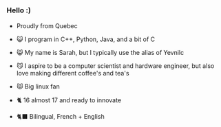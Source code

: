 ### Hello :) 



- Proudly from Quebec <img src="https://upload.wikimedia.org/wikipedia/commons/5/5f/Flag_of_Quebec.svg" width="32" height="16">

- 😺 I program in C++, Python, Java, and a bit of C

- 😸 My name is Sarah, but I typically use the alias of Yevnilc

- 😼 I aspire to be a computer scientist and hardware engineer, but also love making different coffee's and tea's

- 😾 Big linux fan

- 🐈 16 almost 17 and ready to innovate

- 🐈‍⬛ Bilingual, French + English
